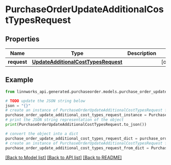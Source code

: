 # PurchaseOrderUpdateAdditionalCostTypesRequest


## Properties

Name | Type | Description | Notes
------------ | ------------- | ------------- | -------------
**request** | [**UpdateAdditionalCostTypesRequest**](UpdateAdditionalCostTypesRequest.md) |  | [optional] 

## Example

```python
from linnworks_api.generated.purchaseorder.models.purchase_order_update_additional_cost_types_request import PurchaseOrderUpdateAdditionalCostTypesRequest

# TODO update the JSON string below
json = "{}"
# create an instance of PurchaseOrderUpdateAdditionalCostTypesRequest from a JSON string
purchase_order_update_additional_cost_types_request_instance = PurchaseOrderUpdateAdditionalCostTypesRequest.from_json(json)
# print the JSON string representation of the object
print(PurchaseOrderUpdateAdditionalCostTypesRequest.to_json())

# convert the object into a dict
purchase_order_update_additional_cost_types_request_dict = purchase_order_update_additional_cost_types_request_instance.to_dict()
# create an instance of PurchaseOrderUpdateAdditionalCostTypesRequest from a dict
purchase_order_update_additional_cost_types_request_from_dict = PurchaseOrderUpdateAdditionalCostTypesRequest.from_dict(purchase_order_update_additional_cost_types_request_dict)
```
[[Back to Model list]](../README.md#documentation-for-models) [[Back to API list]](../README.md#documentation-for-api-endpoints) [[Back to README]](../README.md)


